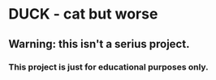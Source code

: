 # DUCK - cat but worse
## Warning: this isn't a serius project.
### This project is just for educational purposes only.